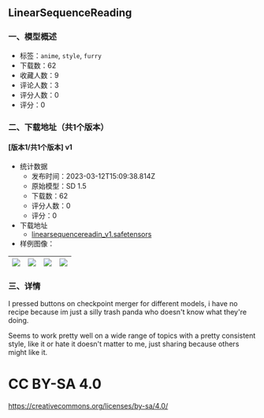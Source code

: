 ## LinearSequenceReading
### 一、模型概述

- 标签：`anime`, `style`, `furry`
- 下载数：62
- 收藏人数：9
- 评论人数：3
- 评分人数：0
- 评分：0

### 二、下载地址（共1个版本）

#### [版本1/共1个版本] v1

- 统计数据
  - 发布时间：2023-03-12T15:09:38.814Z
  - 原始模型：SD 1.5
  - 下载数：62
  - 评分人数：0
  - 评分：0
- 下载地址
  - [linearsequencereadin_v1.safetensors](https://civitai.com/api/download/models/21853)
- 样例图像：

| <img src="https://image.civitai.com/xG1nkqKTMzGDvpLrqFT7WA/d19fed32-973f-4f40-ef64-4b934ee39e00/width=450/237559.jpeg" /> | <img src="https://image.civitai.com/xG1nkqKTMzGDvpLrqFT7WA/0cc34ddd-fa21-4b71-c473-38c062ad3d00/width=450/233484.jpeg" /> | <img src="https://image.civitai.com/xG1nkqKTMzGDvpLrqFT7WA/5a59ffe2-1c78-40ce-ae74-982b3a2b7000/width=450/233479.jpeg" /> | <img src="https://image.civitai.com/xG1nkqKTMzGDvpLrqFT7WA/bae85e41-56ff-4f23-08dc-2d7ca2f4c900/width=450/233483.jpeg" /> |
| ---- | ---- | ---- | ---- |


### 三、详情
<p>I pressed buttons on checkpoint merger for different models, i have no recipe because im just a silly trash panda who doesn't know what they're doing. </p><p>Seems to work pretty well on a wide range of topics with a pretty consistent style, like it or hate it doesn't matter to me, just sharing because others might like it. <br /></p><h1>CC BY-SA 4.0</h1><p><a target="_blank" rel="ugc" href="https://creativecommons.org/licenses/by-sa/4.0/">https://creativecommons.org/licenses/by-sa/4.0/</a></p>